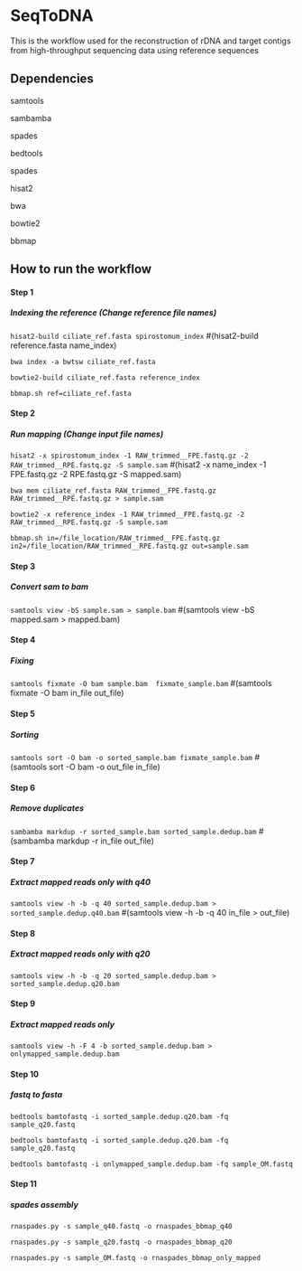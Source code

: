 # SeqToDNA
This is the workflow used for the reconstruction of rDNA and target contigs from high-throughput sequencing data using reference sequences


## Dependencies

samtools  

sambamba  

spades  

bedtools  

spades  

hisat2  

bwa  

bowtie2  

bbmap  



## How to run the workflow

#### Step 1
##### Indexing the reference (Change reference file names)
`hisat2-build ciliate_ref.fasta spirostomum_index`       #(hisat2-build reference.fasta name_index)  

`bwa index -a bwtsw ciliate_ref.fasta`  

`bowtie2-build ciliate_ref.fasta reference_index`  

`bbmap.sh ref=ciliate_ref.fasta`  


#### Step 2
##### Run mapping (Change input file names)
`hisat2 -x spirostomum_index -1 RAW_trimmed__FPE.fastq.gz -2 RAW_trimmed__RPE.fastq.gz -S sample.sam`    #(hisat2 -x name_index -1 FPE.fastq.gz -2 RPE.fastq.gz -S mapped.sam)  

`bwa mem ciliate_ref.fasta RAW_trimmed__FPE.fastq.gz RAW_trimmed__RPE.fastq.gz > sample.sam`  

`bowtie2 -x reference_index -1 RAW_trimmed__FPE.fastq.gz -2 RAW_trimmed__RPE.fastq.gz -S sample.sam`  

`bbmap.sh in=/file_location/RAW_trimmed__FPE.fastq.gz in2=/file_location/RAW_trimmed__RPE.fastq.gz out=sample.sam`  


#### Step 3
##### Convert sam to bam
`samtools view -bS sample.sam > sample.bam`       #(samtools view -bS mapped.sam > mapped.bam)  


#### Step 4
##### Fixing 
`samtools fixmate -O bam sample.bam  fixmate_sample.bam`     #(samtools fixmate -O bam in_file out_file)  


#### Step 5
##### Sorting 
`samtools sort -O bam -o sorted_sample.bam fixmate_sample.bam`     #(samtools sort -O bam -o out_file in_file)  


#### Step 6
##### Remove duplicates
`sambamba markdup -r sorted_sample.bam sorted_sample.dedup.bam`      #(sambamba markdup -r in_file out_file)  


#### Step 7
##### Extract mapped reads only with q40
`samtools view -h -b -q 40 sorted_sample.dedup.bam > sorted_sample.dedup.q40.bam`  #(samtools view -h -b -q 40 in_file > out_file)  


#### Step 8
##### Extract mapped reads only with q20
`samtools view -h -b -q 20 sorted_sample.dedup.bam > sorted_sample.dedup.q20.bam`  


#### Step 9
##### Extract mapped reads only
`samtools view -h -F 4 -b sorted_sample.dedup.bam > onlymapped_sample.dedup.bam`  


#### Step 10
##### fastq to fasta
`bedtools bamtofastq -i sorted_sample.dedup.q20.bam -fq sample_q20.fastq`  

`bedtools bamtofastq -i sorted_sample.dedup.q20.bam -fq sample_q20.fastq`  

`bedtools bamtofastq -i onlymapped_sample.dedup.bam -fq sample_OM.fastq`  


#### Step 11
##### spades assembly
`rnaspades.py -s sample_q40.fastq -o rnaspades_bbmap_q40`  

`rnaspades.py -s sample_q20.fastq -o rnaspades_bbmap_q20`  

`rnaspades.py -s sample_OM.fastq -o rnaspades_bbmap_only_mapped`  

